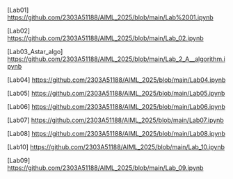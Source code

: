 [Lab01] https://github.com/2303A51188/AIML_2025/blob/main/Lab%2001.ipynb

[Lab02] https://github.com/2303A51188/AIML_2025/blob/main/Lab_02.ipynb

[Lab03_Astar_algo] https://github.com/2303A51188/AIML_2025/blob/main/Lab_2_A__algorithm.ipynb

[Lab04] https://github.com/2303A51188/AIML_2025/blob/main/Lab04.ipynb

[Lab05] https://github.com/2303A51188/AIML_2025/blob/main/Lab05.ipynb

[Lab06] https://github.com/2303A51188/AIML_2025/blob/main/Lab06.ipynb

[Lab07] https://github.com/2303A51188/AIML_2025/blob/main/Lab07.ipynb 

[Lab08] https://github.com/2303A51188/AIML_2025/blob/main/Lab08.ipynb

[Lab10] https://github.com/2303A51188/AIML_2025/blob/main/Lab_10.ipynb

[Lab09] https://github.com/2303A51188/AIML_2025/blob/main/Lab_09.ipynb
